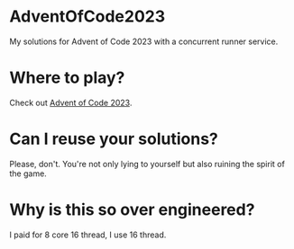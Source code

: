 # AdventOfCode2023
My solutions for Advent of Code 2023 with a concurrent runner service.

# Where to play?
Check out [Advent of Code 2023](https://adventofcode.com/2023/about).

# Can I reuse your solutions?
Please, don't. You're not only lying to yourself but also ruining the spirit of the game.

# Why is this so over engineered?
I paid for 8 core 16 thread, I use 16 thread.
